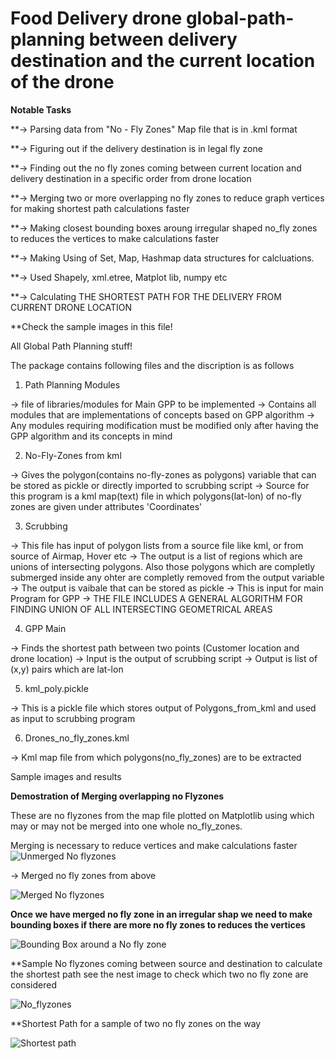 # Food Delivery drone global-path-planning between delivery destination and the current location of the drone
**Notable Tasks**

**-> Parsing data from "No - Fly Zones" Map file that is in .kml format

**-> Figuring out if the delivery destination is in legal fly zone

**-> Finding out the no fly zones coming between current location and delivery destination in a specific order from drone location

**-> Merging two or more overlapping no fly zones to reduce graph vertices for making shortest path calculations faster

**-> Making closest bounding boxes aroung irregular shaped no_fly zones to reduces the vertices to make calculations faster

**-> Making Using of Set, Map, Hashmap data structures for calcluations.

**-> Used Shapely, xml.etree, Matplot lib, numpy etc

**-> Calculating THE SHORTEST PATH FOR THE DELIVERY FROM CURRENT DRONE LOCATION

**Check the sample images in this file!

All Global Path Planning stuff!

The package contains following files and the discription is as follows

1) Path Planning Modules

-> file of libraries/modules for Main GPP to be implemented
-> Contains all modules that are implementations of concepts based on GPP algorithm
-> Any modules requiring modification must be modified only after having the GPP algorithm and its concepts in mind

2) No-Fly-Zones from kml

-> Gives the polygon(contains no-fly-zones as polygons) variable that can be stored as pickle or directly imported to scrubbing script
-> Source for this program is a kml map(text) file in which  polygons(lat-lon) of no-fly zones are given under attributes 'Coordinates'

3) Scrubbing

-> This file has input of polygon lists from a source file like kml, or from source of Airmap, Hover etc
-> The output is a list of regions which are unions of intersecting polygons. Also those polygons which are completly submerged
inside any ohter are completly removed from the output variable
-> The output is vaibale that can be stored as pickle
-> This is input for main Program for GPP
-> THE FILE INCLUDES A GENERAL ALGORITHM FOR FINDING UNION OF ALL INTERSECTING GEOMETRICAL AREAS

4) GPP Main

-> Finds the shortest path between two points (Customer location and drone location)
-> Input is the output of scrubbing script
-> Output is list of (x,y) pairs which are lat-lon

5) kml_poly.pickle

-> This is a pickle file which stores output of Polygons_from_kml and used as input to scrubbing program

6) Drones_no_fly_zones.kml

-> Kml map file from which polygons(no_fly_zones) are to be extracted 

Sample images and results

**Demostration of Merging overlapping no Flyzones**

These are no flyzones from the map file plotted on Matplotlib using which may or may not be merged into one whole no_fly_zones. 

Merging is necessary to reduce vertices and make calculations faster 
![Unmerged No flyzones](https://github.com/dhaval491/Trajectory-Planning-for-Autonomous-food-delivery-drones/blob/master/GPP__NoFlyZones.png)

-> Merged no fly zones from above

![Merged No flyzones](https://github.com/dhaval491/Trajectory-Planning-for-Autonomous-food-delivery-drones/blob/master/GPP_Merged_NoFlyZones.png)

**Once we have merged no fly zone in an irregular shap we need to make bounding boxes if there are more no fly zones to reduces the vertices**

![Bounding Box around a No fly zone](https://github.com/dhaval491/Trajectory-Planning-for-Autonomous-food-delivery-drones/blob/master/GPP_Bounding_boxes_around_No_fly_Zones.png)

**Sample No flyzones coming between source and destination to calculate the shortest path see the nest image to check which two no fly zone are considered

![No_flyzones](https://github.com/dhaval491/Trajectory-Planning-for-Autonomous-food-delivery-drones/blob/master/Sample%20Two%20no%20flyzone.png)

**Shortest Path for a sample of two no fly zones on the way

![Shortest path](https://github.com/dhaval491/Trajectory-Planning-for-Autonomous-food-delivery-drones/blob/master/GPP_Shotest_path.png)
